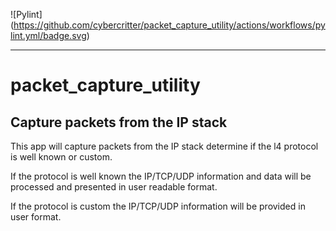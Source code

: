 ![Pylint]
(https://github.com/cybercritter/packet_capture_utility/actions/workflows/pylint.yml/badge.svg)

---
# packet_capture_utility
Capture packets from the IP stack
---

This app will capture packets from the IP stack determine if the l4 protocol is well known or custom.<br>

If the protocol is well known the IP/TCP/UDP information and data will be processed and presented in user readable format.

If the protocol is custom the IP/TCP/UDP information will be provided in user format.
